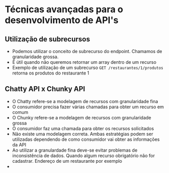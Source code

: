 # Técnicas avançadas para o desenvolvimento de API's 

## Utilização de subrecursos

- Podemos utilizar o conceito de subrecurso do endpoint. Chamamos de granularidade grossa.
- É útil quando não queremos retornar um array dentro de um recurso
- Exemplo de utilização de um subrecurso `GET /restaurantes/1/produtos` retorna os produtos do restaurante 1

## Chatty API x Chunky API

- O Chatty refere-se a modelagem de recursos com granularidade fina
- O consumidor precisa fazer várias chamadas para obter um recurso em comum
- O Chunky refere-se a modelagem de recursos com granularidade grossa
- O consumidor faz uma chamada para obter os recursos solicitados
- Não existe uma modelagem correta. Ambas estratégias podem ser utilizadas dependendo de como consumidor vai obter as informações da API
- Ao utilizar a granulardade fina deve-se evitar problemas de inconsistência de dados. Quando algum recurso obrigatório não for cadastrar. Endereço de um restaurante por exemplo
- 